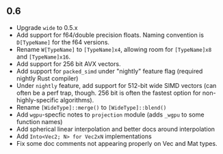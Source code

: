 ## 0.6
- Upgrade `wide` to 0.5.x
- Add support for f64/double precision floats. Naming convention is `D[TypeName]` for the f64 versions.
- Rename `W[TypeName]` to `[TypeName]x4`, allowing room for `[TypeName]x8` and `[TypeName]x16`.
- Add support for 256 bit AVX vectors.
- Add support for `packed_simd` under "nightly" feature flag (required nightly Rust compiler)
- Under `nightly` feature, add support for 512-bit wide SIMD vectors (can often be a perf trap, though. 256 bit is often the fastest option for non-highly-specific algorithms).
- Rename `[WideType]::merge()` to `[WideType]::blend()`
- Add `wgpu`-specfic notes to `projection` module (adds `_wgpu` to some function names)
- Add spherical linear interpolation and better docs around interpolation
- Add `Into<Vec2; N> for Vec2xN` implementations
- Fix some doc comments not appearing properly on Vec and Mat types.